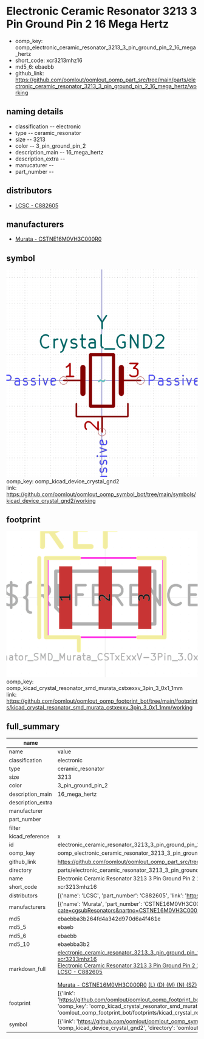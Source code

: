 # Electronic Ceramic Resonator 3213 3 Pin Ground Pin 2 16 Mega Hertz

  
* oomp_key: oomp_electronic_ceramic_resonator_3213_3_pin_ground_pin_2_16_mega_hertz 
* short_code: xcr3213mhz16
* md5_6: ebaebb  
* github_link: https://github.com/oomlout/oomlout_oomp_part_src/tree/main/parts/electronic_ceramic_resonator_3213_3_pin_ground_pin_2_16_mega_hertz/working  
## naming details
* classification -- electronic
* type -- ceramic_resonator
* size -- 3213
* color -- 3_pin_ground_pin_2
* description_main -- 16_mega_hertz
* description_extra -- 
* manucaturer -- 
* part_number -- 

## distributors
* [LCSC - C882605](https://lcsc.com/product-detail/C882605.html)  

## manufacturers
* [Murata - CSTNE16M0VH3C000R0](https://www.murata.com/en-eu/products/productdetail?cate=cgsubResonators&partno=CSTNE16M0VH3C000R0)  

## symbol

![](symbol/0/working/working_600.png)  
oomp_key: oomp_kicad_device_crystal_gnd2  
link: https://github.com/oomlout/oomlout_oomp_symbol_bot/tree/main/symbols/kicad_device_crystal_gnd2/working  

## footprint

![](footprint/0/working/working_600.png)  
oomp_key: oomp_kicad_crystal_resonator_smd_murata_cstxexxv_3pin_3_0x1_1mm  
link: https://github.com/oomlout/oomlout_oomp_footprint_bot/tree/main/footprints/kicad_crystal_resonator_smd_murata_cstxexxv_3pin_3_0x1_1mm/working  

## full_summary
| name | value | 
| --- | --- | 
| name | value | 
| classification | electronic | 
| type | ceramic_resonator | 
| size | 3213 | 
| color | 3_pin_ground_pin_2 | 
| description_main | 16_mega_hertz | 
| description_extra |  | 
| manufacturer |  | 
| part_number |  | 
| filter |  | 
| kicad_reference | x | 
| id | electronic_ceramic_resonator_3213_3_pin_ground_pin_2_16_mega_hertz | 
| oomp_key | oomp_electronic_ceramic_resonator_3213_3_pin_ground_pin_2_16_mega_hertz | 
| github_link | https://github.com/oomlout/oomlout_oomp_part_src/tree/main/parts/electronic_ceramic_resonator_3213_3_pin_ground_pin_2_16_mega_hertz/working | 
| directory | parts/electronic_ceramic_resonator_3213_3_pin_ground_pin_2_16_mega_hertz | 
| name | Electronic Ceramic Resonator 3213 3 Pin Ground Pin 2 16 Mega Hertz | 
| short_code | xcr3213mhz16 | 
| distributors | [{'name': 'LCSC', 'part_number': 'C882605', 'link': 'https://lcsc.com/product-detail/C882605.html', 'id': 'distributor_lcsc'}] | 
| manufacturers | [{'name': 'Murata', 'part_number': 'CSTNE16M0VH3C000R0', 'link': 'https://www.murata.com/en-eu/products/productdetail?cate=cgsubResonators&partno=CSTNE16M0VH3C000R0', 'id': 'manufacturer_murata'}] | 
| md5 | ebaebba3b264fd4a342d970d6a4f461e | 
| md5_5 | ebaeb | 
| md5_6 | ebaebb | 
| md5_10 | ebaebba3b2 | 
| markdown_full | [electronic_ceramic_resonator_3213_3_pin_ground_pin_2_16_mega_hertz](https://github.com/oomlout/oomlout_oomp_part_src/tree/main/parts/electronic_ceramic_resonator_3213_3_pin_ground_pin_2_16_mega_hertz/working)<br>[xcr3213mhz16](https://github.com/oomlout/oomlout_oomp_part_src/tree/main/parts/electronic_ceramic_resonator_3213_3_pin_ground_pin_2_16_mega_hertz/working)<br>[Electronic Ceramic Resonator 3213 3 Pin Ground Pin 2 16 Mega Hertz](https://github.com/oomlout/oomlout_oomp_part_src/tree/main/parts/electronic_ceramic_resonator_3213_3_pin_ground_pin_2_16_mega_hertz/working)<br>[LCSC - C882605<br>](https://lcsc.com/product-detail/C882605.html)<br>[Murata - CSTNE16M0VH3C000R0](https://www.murata.com/en-eu/products/productdetail?cate=cgsubResonators&partno=CSTNE16M0VH3C000R0) [(L)  ](https://www.lcsc.com/search?q=CSTNE16M0VH3C000R0)[(D)  ](https://www.digikey.com/en/products?,keywords=CSTNE16M0VH3C000R0)[(M)  ](https://www.mouser.com/Search/Refine?Keyword=CSTNE16M0VH3C000R0)[(N)  ](https://www.newark.com/search?st=CSTNE16M0VH3C000R0)[(SZ)  ](https://so.szlcsc.com/global.html?k=CSTNE16M0VH3C000R0)<br> | 
| footprint | [{'link': 'https://github.com/oomlout/oomlout_oomp_footprint_bot/tree/main/foootprntss/kicad_crystal_resonator_smd_murata_cstxexxv_3pin_3_0x1_1mm', 'oomp_key': 'oomp_kicad_crystal_resonator_smd_murata_cstxexxv_3pin_3_0x1_1mm', 'directory': 'oomlout_oomp_footprint_bot/footprints/kicad_crystal_resonator_smd_murata_cstxexxv_3pin_3_0x1_1mm//working/working.kicad_mod'}] | 
| symbol | [{'link': 'https://github.com/oomlout/oomlout_oomp_symbol_bot/tree/main/symbols/kicad_device_crystal_gnd2', 'oomp_key': 'oomp_kicad_device_crystal_gnd2', 'directory': 'oomlout_oomp_symbol_bot/symbols/kicad_device_crystal_gnd2//working/working.kicad_sym'}] | 
